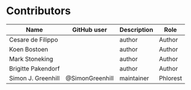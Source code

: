 # Contributors

Name                           | GitHub user | Description | Role
---                            | ---         | --- | ---
Cesare de Filippo              |  | author | Author
Koen Bostoen                   |  | author | Author
Mark Stoneking                 |  | author | Author
Brigitte Pakendorf             |  | author | Author
Simon J. Greenhill             | @SimonGreenhill | maintainer | Phlorest
